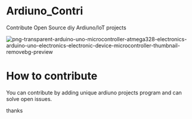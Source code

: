# Ardiuno_Contri
Contribute Open Source diy Ardiuno/IoT projects

![png-transparent-arduino-uno-microcontroller-atmega328-electronics-arduino-uno-electronics-electronic-device-microcontroller-thumbnail-removebg-preview](https://user-images.githubusercontent.com/64547645/197798583-b3db9154-7b16-4758-8320-36d4d0861be5.png)

# How to contribute
You can contribute by adding unique ardiuno projects program and can solve open issues. 

thanks
